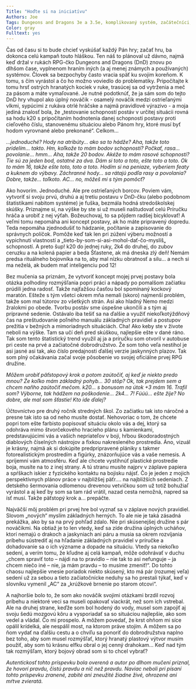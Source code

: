 ```yaml
---
Title: "Hoďte si na iniciatívu"
Authors: Joe
Tags: Dungeons and Dragons 3e a 3.5e, komplikovaný systém, začátečníci, zápis ze hry
Color: gray
Fulltext: yes
---
```

Čas od času si to bude chcieť vyskúšať každý Pán hry; začať hru, ba dokonca celú kampaň touto hláškou. Ten náš to plánoval už dávno, najmä keď držal v rukách RPG-čko Dungeons and Dragons (DnD) znovu po dlhšom čase, vyplnenom hraním iných (a aj menej známych a používaných) systémov. Človek sa bezpochyby často vracia späť ku svojim koreňom. K tomu, s čím vyrástol a čo ho možno voviedlo do problematiky. Pripočítajte k tomu hrsť ostrých hranatých kociek v ruke, trasúcej sa od vytrženia a meč za pásom a máte vymaľované. Je nutné podotknúť, že ja sám som do tejto DnD hry vhupol ako úplný nováčik - osamelý nováčik medzi ostrieľanými vlkmi, sypúcimi z rukáva otrlé hráčske a najmä pravidlové výrazivo - a moja jediná znalosť bola, že „testovanie schopností postáv v určitej situácii rovná sa hodu k20 s pripočítaním hodnotenia danej schopnosti postavy proti cieľového číslu, stanovenému situáciou alebo Pánom hry, ktoré musí byť hodom vyrovnané alebo prekonané“. Celkom...  

_...jednoduché? Hody na atribúty... ako sa to hádže? Aha, takže toto pridelím... takto. Hm, koľkože to mám bodov schopností? Počkať, rasa... povolanie... hmm... Aha, takže 20 bodov. Akéže to mám rasové schopnosti? Tie sú za jeden bod, ostatné za dva. Dám si toto a toto, ešte toto a toto. Ok to mám 16, takže ešte toto, toto a toto. Hodím si na peniaze, vyberiem featy a kuknem do výbavy. Záchranné hody... sa rátajú podľa rasy a povolania? Dobre, takže... toľkoto. AC... no, môžeš mi s tým pomôcť?_  

Ako hovorím. Jednoduché. Ale pre ostrieľaných borcov. Poviem vám, vytvoriť si svoju prvú, druhú a aj tretiu postavu v DnD-čku (alebo podobnom štatistikami nabitom systéme) je fuška, bezmála hodná stredoškolskej skúšky. Priznajme si, na výške by ste si už museli naštudovať celú Príručku hráča a urobiť z nej výťah. Božeuchovaj, to sa pôjdem radšej bicyklovať! A veľmi tomu nepomáha ani koncept postavy, ak ho máte pripravený dopredu. Teda nepomáha zjednodušiť to hádzanie, počítanie a zapisovanie do správnych políčok. Pomôže keď tak len pri zúžení výberu možností a vypichnutí vlastností a „tieto-by-som-si-asi-mohol-dať-čo-myslíš„ schopností. A preto šup! k20 do jednej ruky, 2k4 do druhej, do zubov ceruzku a na kolená papier a beda Šťastene, ak má dneska zlý deň! Nemám predsa rituálneho bojovníka na to, aby mal nízku obratnosť a silu... a nech si ma neželá, ak budem mať inteligenciu pod 12!  

Bez mučenia sa priznám, že vytvoriť koncept mojej prvej postavy bola otázka polhodiny rozmýšľania popri práci a nápady po pomalšom začiatku prúdili jedna radosť. Takže najťažšou časťou bol spomínaný kockový maratón. Ešteže s tým všetci okrem mňa nemali (skoro) najmenší problém, takže som mal tútorov zo všetkých strán. Asi ako hladný Nemo medzi žralokmi po obede. Tvorbu postáv sme úspešne ukončili a s tým aj prípravné sedenie. Ostávalo iba tešiť sa na ďalšie a využiť niekoľkotýždňový čas na preštudovanie poľného manuálu základných pravidiel a postupov prežitia v bežných a mimoriadnych situáciách. Cha! Ako keby ste v živote neboli na výške. Tam sa učí deň pred skúškou, najlepšie ešte v dané ráno. Tak som tento štatistický trend využil aj ja a príručku som otvoril v autobuse pri ceste na prvé a začiatočné dobrodružstvo. Že som toho veľa nestihol je asi jasné asi tak, ako číslo predajnosti ďalšej verzie jaskynných plazov. Tak som plný očakávania začal svoje pôsobenie vo svojej oficiálne prvej RPG družine.  

_Môžem urobiť päťstopový krok a potom zaútočiť, aj keď je niekto predo mnou? Źe koľko mám základný pohyb... 30 stôp? Ok, tak prejdem sem a chcem naňho zaútočiť mečom. k20... s bonusom na útok +3 mám 16\. Trafil som? Výborne, tak hádžem na poškodenie... 2k4... 7! Fúúú... ešte žije? No dobre, ale mal som šťastie! Kto ide ďalej?_  

Účtovníctvo pre druhý ročník stredných škol. Zo začiatku tak isto náročné a presne tak isto sa od neho musíte dostať. Nehovoriac o tom, že chcete popri tom ešte farbisto popisovať situáciu okolo vás a dej, ktorý sa odohráva mimo štvorčekového hracieho plánu s kamienkami, predstavujúcimi vás a vašich nepriateľov v boji, hŕbou škodoradostných diablových číselných nástrojov a fixkou nakresleného prostredia. Áno, vizuál je krásny, najmä ak si dokúpite predpripravené plániky s takmer fotorealistickým prostredím a figúrky, znázorňujúce vás a vaše nemesis. A spríjemní vám atmosféru. Keď ale chcete vystihnúť plastické prostredie boja, musíte na to z inej strany. A tú stranu musíte najprv v záplave papiera a spŕškach iskier z fyzického kontaktu na bojisku nájsť. Čo je jeden z mojich perspektívnych plánov práce v najbližšej päťr.... na najbližších sedeniach. Z detského šermovania odlomenou drevenou vetvičkou som už totiž bohužiaľ vyrástol a aj keď by som sa tam rád vrátil, nazad cesta nemožná, napred sa ísť musí. Takže päťstopý krok a... prepáčte.  

Najväčší môj problém pri prvej hre bol vyznať sa v záplave nových pravidiel. Slovom „nových“ myslím základných herných. To ale nie je taká zásadná prekážka, ako by sa na prvý pohľad zdalo. Nie pri skúsenejšej družine s pár nováčikmi. Na obtiaž je to len vtedy, keď sa zíde družina úplných ucháňov, ktorí nemajú o drakoch a jaskyniach ani páru a musia sa okrem rozvíjania príbehu sústrediť aj na hľadanie základných pravidiel v príručke a dohadovanie sa o ich význame a dopade na situáciu. Vtedy sa niekoľko sedení, a verím tomu, že kľudne aj celá kampaň, môže odohrávať v duchu „chcem spraviť toto – nájdi na to pravidlo – nie tak to asi nefunguje – ja chcem niečo iné – nie, ja mám pravdu – to musíme zmeniť!“. Do tohto chaosu najlepšie vnesie poriadok niekto skúsený, kto má pár (rozumej veľa) sedení už za sebou a tieto začiatočnícke neduhy sa ho prestali týkať, keď v slovníku vymenil „AC“ za „krúžkové brnenie po starom otcovi“.  

A najhoršie bolo to, že som ako nováčik svojimi otázkami brzdil rozvoj príbehu a niektoré veci sa museli opakovať viackrát, než som ich vstrebal. Ale na druhej strane, keďže som bol hodený do vody, musel som zapojiť aj svoju šedú mozgovú kôru a vysporiadať sa so situáciou najlepšie, ako som vedel a vládal. Čo mi prospelo. A môžem povedať, že krst ohňom mi síce opálil krídelká, ale nespálil most, na ktorom práve stojím. A môžem sa po ňom vydať na ďalšiu cestu a o chvíľu sa ponoriť do dobrodružstva naplno bez toho, aby som musel rozmýšľať, ktorý hranatý plastový výtvor musím použiť, aby som tú krásnu elfku obral o jej cenný drahokam... Keď nad tým tak rozmýšľam, ktorý bojový obrad som si to chcel vybrať?

_Autentickosť tohto príspevku bola overená a autor po dlhom mučení priznal, že hovorí pravdu, čistú pravdu a nič než pravdu. Naviac neboli pri písaní tohto príspevku zranené, zabité ani zneužité žiadne živé, ohrozené ani mŕtve zvieratá._
